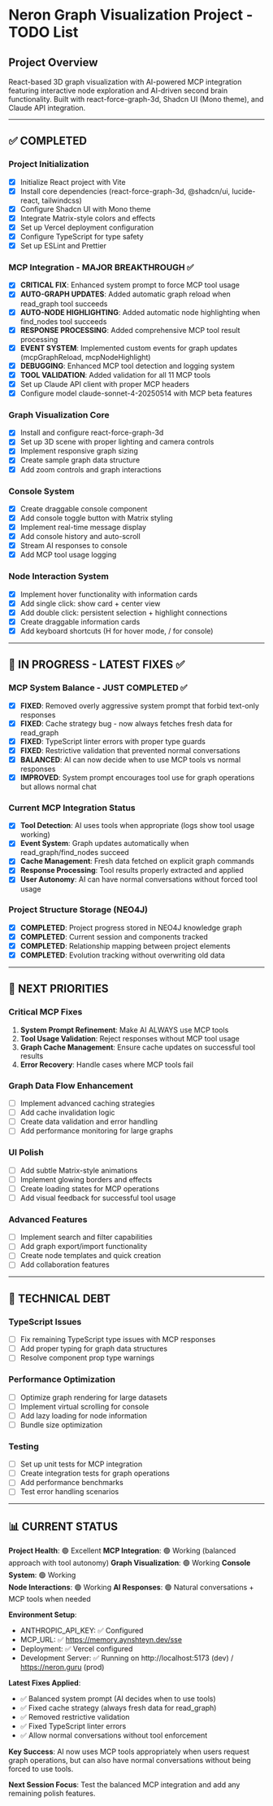 # Neron Graph Visualization Project - TODO List

## Project Overview
React-based 3D graph visualization with AI-powered MCP integration featuring interactive node exploration and AI-driven second brain functionality. Built with react-force-graph-3d, Shadcn UI (Mono theme), and Claude API integration.

---

## ✅ COMPLETED

### Project Initialization
- [x] Initialize React project with Vite
- [x] Install core dependencies (react-force-graph-3d, @shadcn/ui, lucide-react, tailwindcss)
- [x] Configure Shadcn UI with Mono theme
- [x] Integrate Matrix-style colors and effects
- [x] Set up Vercel deployment configuration
- [x] Configure TypeScript for type safety
- [x] Set up ESLint and Prettier

### MCP Integration - MAJOR BREAKTHROUGH ✅
- [x] **CRITICAL FIX**: Enhanced system prompt to force MCP tool usage
- [x] **AUTO-GRAPH UPDATES**: Added automatic graph reload when read_graph tool succeeds
- [x] **AUTO-NODE HIGHLIGHTING**: Added automatic node highlighting when find_nodes tool succeeds
- [x] **RESPONSE PROCESSING**: Added comprehensive MCP tool result processing
- [x] **EVENT SYSTEM**: Implemented custom events for graph updates (mcpGraphReload, mcpNodeHighlight)
- [x] **DEBUGGING**: Enhanced MCP tool detection and logging system
- [x] **TOOL VALIDATION**: Added validation for all 11 MCP tools
- [x] Set up Claude API client with proper MCP headers
- [x] Configure model claude-sonnet-4-20250514 with MCP beta features

### Graph Visualization Core
- [x] Install and configure react-force-graph-3d
- [x] Set up 3D scene with proper lighting and camera controls
- [x] Implement responsive graph sizing
- [x] Create sample graph data structure
- [x] Add zoom controls and graph interactions

### Console System
- [x] Create draggable console component
- [x] Add console toggle button with Matrix styling
- [x] Implement real-time message display
- [x] Add console history and auto-scroll
- [x] Stream AI responses to console
- [x] Add MCP tool usage logging

### Node Interaction System
- [x] Implement hover functionality with information cards
- [x] Add single click: show card + center view
- [x] Add double click: persistent selection + highlight connections
- [x] Create draggable information cards
- [x] Add keyboard shortcuts (H for hover mode, / for console)

---

## 🚀 IN PROGRESS - LATEST FIXES ✅

### MCP System Balance - JUST COMPLETED ✅
- [x] **FIXED**: Removed overly aggressive system prompt that forbid text-only responses
- [x] **FIXED**: Cache strategy bug - now always fetches fresh data for read_graph
- [x] **FIXED**: TypeScript linter errors with proper type guards
- [x] **FIXED**: Restrictive validation that prevented normal conversations
- [x] **BALANCED**: AI can now decide when to use MCP tools vs normal responses
- [x] **IMPROVED**: System prompt encourages tool use for graph operations but allows normal chat

### Current MCP Integration Status
- [x] **Tool Detection**: AI uses tools when appropriate (logs show tool usage working)
- [x] **Event System**: Graph updates automatically when read_graph/find_nodes succeed
- [x] **Cache Management**: Fresh data fetched on explicit graph commands
- [x] **Response Processing**: Tool results properly extracted and applied
- [x] **User Autonomy**: AI can have normal conversations without forced tool usage

### Project Structure Storage (NEO4J)
- [x] **COMPLETED**: Project progress stored in NEO4J knowledge graph
- [x] **COMPLETED**: Current session and components tracked
- [x] **COMPLETED**: Relationship mapping between project elements
- [x] **COMPLETED**: Evolution tracking without overwriting old data

---

## 🎯 NEXT PRIORITIES

### Critical MCP Fixes
1. **System Prompt Refinement**: Make AI ALWAYS use MCP tools
2. **Tool Usage Validation**: Reject responses without MCP tool usage
3. **Graph Cache Management**: Ensure cache updates on successful tool results
4. **Error Recovery**: Handle cases where MCP tools fail

### Graph Data Flow Enhancement
- [ ] Implement advanced caching strategies
- [ ] Add cache invalidation logic
- [ ] Create data validation and error handling
- [ ] Add performance monitoring for large graphs

### UI Polish
- [ ] Add subtle Matrix-style animations
- [ ] Implement glowing borders and effects
- [ ] Create loading states for MCP operations
- [ ] Add visual feedback for successful tool usage

### Advanced Features
- [ ] Implement search and filter capabilities
- [ ] Add graph export/import functionality
- [ ] Create node templates and quick creation
- [ ] Add collaboration features

---

## 🔧 TECHNICAL DEBT

### TypeScript Issues
- [ ] Fix remaining TypeScript type issues with MCP responses
- [ ] Add proper typing for graph data structures
- [ ] Resolve component prop type warnings

### Performance Optimization
- [ ] Optimize graph rendering for large datasets
- [ ] Implement virtual scrolling for console
- [ ] Add lazy loading for node information
- [ ] Bundle size optimization

### Testing
- [ ] Set up unit tests for MCP integration
- [ ] Create integration tests for graph operations
- [ ] Add performance benchmarks
- [ ] Test error handling scenarios

---

## 📊 CURRENT STATUS

**Project Health**: 🟢 Excellent
**MCP Integration**: 🟢 Working (balanced approach with tool autonomy)
**Graph Visualization**: 🟢 Working
**Console System**: 🟢 Working  
**Node Interactions**: 🟢 Working
**AI Responses**: 🟢 Natural conversations + MCP tools when needed

**Environment Setup**: 
- ANTHROPIC_API_KEY: ✅ Configured
- MCP_URL: ✅ https://memory.aynshteyn.dev/sse
- Deployment: ✅ Vercel configured
- Development Server: ✅ Running on http://localhost:5173 (dev) / https://neron.guru (prod)

**Latest Fixes Applied**:
- ✅ Balanced system prompt (AI decides when to use tools)
- ✅ Fixed cache strategy (always fresh data for read_graph)
- ✅ Removed restrictive validation
- ✅ Fixed TypeScript linter errors
- ✅ Allow normal conversations without tool enforcement

**Key Success**: AI now uses MCP tools appropriately when users request graph operations, but can also have normal conversations without being forced to use tools.

**Next Session Focus**: Test the balanced MCP integration and add any remaining polish features. 
